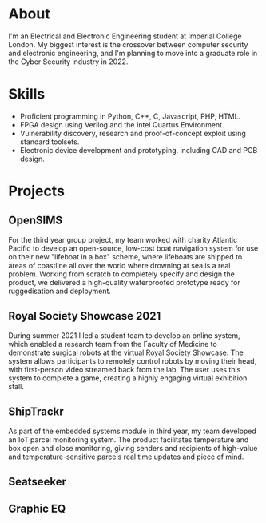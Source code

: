 # About
I'm an Electrical and Electronic Engineering student at Imperial College London. My biggest interest is the crossover between computer security and electronic engineering, and I'm planning to move into a graduate role in the Cyber Security industry in 2022.

# Skills
* Proficient programming in Python, C++, C, Javascript, PHP, HTML.
* FPGA design using Verilog and the Intel Quartus Environment.
* Vulnerability discovery, research and proof-of-concept exploit using standard toolsets.
* Electronic device development and prototyping, including CAD and PCB design.

# Projects
## OpenSIMS
For the third year group project, my team worked with charity Atlantic Pacific to develop an open-source, low-cost boat navigation system for use on their new "lifeboat in a box" scheme, where lifeboats are shipped to areas of coastline all over the world where drowning at sea is a real problem. Working from scratch to completely specify and design the product, we delivered a high-quality waterproofed prototype ready for ruggedisation and deployment.

## Royal Society Showcase 2021
During summer 2021 I led a student team to develop an online system, which enabled a research team from the Faculty of Medicine to demonstrate surgical robots at the virtual Royal Society Showcase. The system allows participants to remotely control robots by moving their head, with first-person video streamed back from the lab. The user uses this system to complete a game, creating a highly engaging virtual exhibition stall. 

## ShipTrackr
As part of the embedded systems module in third year, my team developed an IoT parcel monitoring system. The product facilitates temperature and box open and close monitoring, giving senders and recipients of high-value and temperature-sensitive parcels real time updates and piece of mind. 

## Seatseeker


## Graphic EQ
